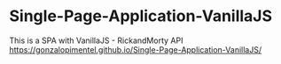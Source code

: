 # Single-Page-Application-VanillaJS
This is a SPA with VanillaJS - RickandMorty API
https://gonzalopimentel.github.io/Single-Page-Application-VanillaJS/
